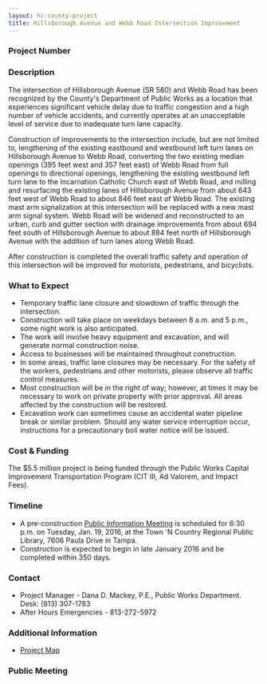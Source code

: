 ```yaml
---
layout: hc-county-project
title: Hillsborough Avenue and Webb Road Intersection Improvement
---
```


### Project Number



### Description

The intersection of Hillsborough Avenue (SR 580) and Webb Road has been recognized by the County's Department of Public Works as a location that experiences significant vehicle delay due to traffic congestion and a high number of vehicle accidents, and currently operates at an unacceptable level of service due to inadequate turn lane capacity.

Construction of improvements to the intersection include, but are not limited to, lengthening of the existing eastbound and westbound left turn lanes on Hillsborough Avenue to Webb Road, converting the two existing median openings (395 feet west and 357 feet east) of Webb Road from full openings to directional openings, lengthening the existing westbound left turn lane to the Incarnation Catholic Church east of Webb Road, and milling and resurfacing the existing lanes of Hillsborough Avenue from about 643 feet west of Webb Road to about 846 feet east of Webb Road. The existing mast arm signalization at this intersection will be replaced with a new mast arm signal system. Webb Road will be widened and reconstructed to an urban, curb and gutter section with drainage improvements from about 694 feet south of Hillsborough Avenue to about 884 feet north of Hillsborough Avenue with the addition of turn lanes along Webb Road.

After construction is completed the overall traffic safety and operation of this intersection will be improved for motorists, pedestrians, and bicyclists.

### What to Expect

* Temporary traffic lane closure and slowdown of traffic through the intersection.
* Construction will take place on weekdays between 8 a.m. and 5 p.m., some night work is also anticipated.
* The work will involve heavy equipment and excavation, and will generate normal construction noise.
* Access to businesses will be maintained throughout construction.
* In some areas, traffic lane closures may be necessary. For the safety of the workers, pedestrians and other motorists, please observe all traffic control measures.
* Most construction will be in the right of way; however, at times it may be necessary to work on private property with prior approval. All areas affected by the construction will be restored.
* Excavation work can sometimes cause an accidental water pipeline break or similar problem. Should any water service interruption occur, instructions for a precautionary boil water notice will be issued.

### Cost & Funding

The $5.5 million project is being funded through the Public Works Capital Improvement Transportation Program (CIT III, Ad Valorem, and Impact Fees).

### Timeline

* A pre-construction [Public Information Meeting](http://www.hillsboroughcounty.org/Calendar.aspx?EID=10621&day=19&month=1&year=2016&calType=0) is scheduled for 6:30 p.m. on Tuesday, Jan. 19, 2016, at the Town 'N Country Regional Public Library, 7606 Paula Drive in Tampa.    
* Construction is expected to begin in late January 2016 and be completed within 350 days.

### Contact

* Project Manager - Dana D. Mackey, P.E., Public Works Department. Desk: (813) 307-1783
* After Hours Emergencies - 813-272-5972

### Additional Information

* [Project Map](http://www.hillsboroughcounty.org/DocumentCenter/View/17745)

### Public Meeting
